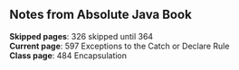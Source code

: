 ## Notes from Absolute Java Book

**Skipped pages**: 326 skipped until 364  
**Current page**: 597 Exceptions to the Catch or Declare Rule  
**Class page**: 484 Encapsulation  
